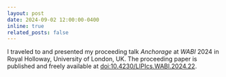 ```yaml
---
layout: post
date: 2024-09-02 12:00:00-0400
inline: true
related_posts: false
---
```


I traveled to and presented my proceeding talk *Anchorage* at *WABI* 2024 in Royal Holloway, University of London, UK. The proceeding paper is published and freely available at [doi:10.4230/LIPIcs.WABI.2024.22](https://doi.org/10.4230/LIPIcs.WABI.2024.22). 